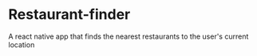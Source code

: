# Restaurant-finder
A react native app that finds the nearest restaurants to the user's current location
